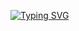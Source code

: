 [![Typing SVG](https://readme-typing-svg.herokuapp.com?color=%FF5E2FF7&lines=Приветик!+Я+Анастасия+Recruiter+ФОДЖИН)](https://git.io/typing-svg)
